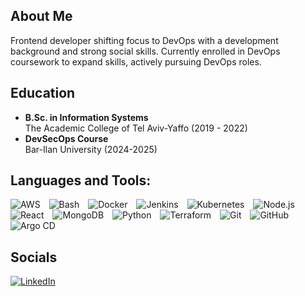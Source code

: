 ## About Me
Frontend developer shifting focus to DevOps with a development background and strong social skills. Currently enrolled
in DevOps coursework to expand skills, actively pursuing DevOps roles.

## Education
- **B.Sc. in Information Systems**  
  The Academic College of Tel Aviv-Yaffo (2019 - 2022)
- **DevSecOps Course**  
  Bar-Ilan University (2024-2025)
## Languages and Tools:
<p align="left">
  <img src="[https://img.icons8.com/color/48/000000/amazon-web-services.png](https://img.icons8.com/?size=100&id=33039&format=png&color=000000)" alt="AWS" style="margin-right: 10px;"/>
  <img src="https://img.icons8.com/color/48/000000/bash.png" alt="Bash" style="margin-right: 10px;"/>
  <img src="https://img.icons8.com/color/48/000000/docker.png" alt="Docker" style="margin-right: 10px;"/>
  <img src="https://img.icons8.com/color/48/000000/jenkins.png" alt="Jenkins" style="margin-right: 10px;"/>
  <img src="https://img.icons8.com/color/48/000000/kubernetes.png" alt="Kubernetes" style="margin-right: 10px;"/>
  <img src="https://img.icons8.com/color/48/000000/nodejs.png" alt="Node.js" style="margin-right: 10px;"/>
  <img src="https://img.icons8.com/color/48/000000/react-native.png" alt="React" style="margin-right: 10px;"/>
  <img src="https://img.icons8.com/color/48/000000/mongodb.png" alt="MongoDB" style="margin-right: 10px;"/>
  <img src="https://img.icons8.com/color/48/000000/python.png" alt="Python" style="margin-right: 10px;"/>
  <img src="https://img.icons8.com/color/48/000000/terraform.png" alt="Terraform" style="margin-right: 10px;"/>
  <img src="https://img.icons8.com/color/48/000000/git.png" alt="Git" style="margin-right: 10px;"/>
  <img src="https://img.icons8.com/color/48/000000/github.png" alt="GitHub" style="margin-right: 10px;"/>
  <img src="https://img.icons8.com/color/48/000000/argo-cd.png" alt="Argo CD"/>
</p>

## Socials
<p align="left">
  <a href="https://www.linkedin.com/in/raz-sherf/" target="_blank">
    <img src="https://img.shields.io/badge/LinkedIn-0A66C2?style=for-the-badge&logo=linkedin&logoColor=white" alt="LinkedIn"/>
  </a>
</p>
